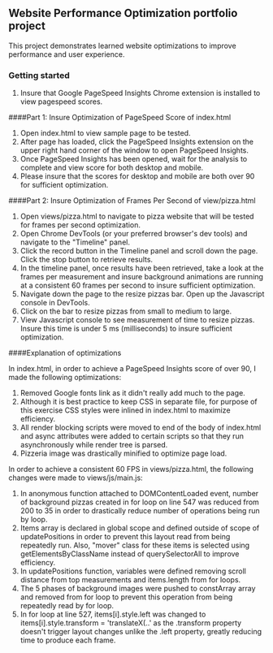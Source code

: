 ## Website Performance Optimization portfolio project
This project demonstrates learned website optimizations to improve performance and user experience.


### Getting started
  1. Insure that Google PageSpeed Insights Chrome extension is installed to view pagespeed scores.

####Part 1: Insure Optimization of PageSpeed Score of index.html
  1. Open index.html to view sample page to be tested.
  2. After page has loaded, click the PageSpeed Insights extension on the upper right hand corner of the window to open PageSpeed Insights.
  3. Once PageSpeed Insights has been opened, wait for the analysis to complete and view score for both desktop and mobile.
  4. Please insure that the scores for desktop and mobile are both over 90 for sufficient optimization.

####Part 2: Insure Optimization of Frames Per Second of view/pizza.html
  1. Open views/pizza.html to navigate to pizza website that will be tested for frames per second optimization.
  2. Open Chrome DevTools (or your preferred browser's dev tools) and navigate to the "Timeline" panel.
  3. Click the record button in the Timeline panel and scroll down the page. Click the stop button to retrieve results.
  4. In the timeline panel, once results have been retrieved, take a look at the frames per measurement and insure background animations are running at a consistent 60 frames per second to insure sufficient optimization.
  5. Navigate down the page to the resize pizzas bar. Open up the Javascript console in DevTools.
  6. Click on the bar to resize pizzas from small to medium to large.
  7. View Javascript console to see measurement of time to resize pizzas. Insure this time is under 5 ms (milliseconds) to insure sufficient optimization.

####Explanation of optimizations

In index.html, in order to achieve a PageSpeed Insights score of over 90, I made the following optimizations:
  1. Removed Google fonts link as it didn't really add much to the page.
  2. Although it is best practice to keep CSS in separate file, for purpose of this exercise CSS styles were inlined in index.html to maximize efficiency.
  3. All render blocking scripts were moved to end of the body of index.html and async attributes were added to certain scripts so that they run asynchronously while render tree is parsed.
  4. Pizzeria image was drastically minified to optimize page load.

In order to achieve a consistent 60 FPS in views/pizza.html, the following changes were made to views/js/main.js:
  1. In anonymous function attached to DOMContentLoaded event, number of background pizzas created in for loop on line 547 was reduced from 200 to 35 in order to drastically reduce number of operations being run by loop.
  2. Items array is declared in global scope and defined outside of scope of updatePositions in order to prevent this layout read from being repeatedly run. Also, "mover" class for these items is selected using getElementsByClassName instead of querySelectorAll to improve efficiency.
  3. In updatePositions function, variables were defined removing scroll distance from top measurements and items.length from for loops.
  4. The 5 phases of background images were pushed to constArray array and removed from for loop to prevent this operation from being repeatedly read by for loop.
  5. In for loop at line 527, items[i].style.left was changed to items[i].style.transform = 'translateX(..' as the .transform property doesn't trigger layout changes unlike the .left property, greatly reducing time to produce each frame.
